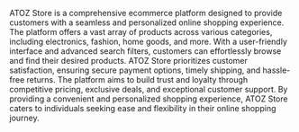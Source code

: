 
ATOZ Store is a comprehensive ecommerce platform designed to provide customers with a seamless and personalized online shopping experience. The platform offers a vast array of products across various categories, including electronics, fashion, home goods, and more. With a user-friendly interface and advanced search filters, customers can effortlessly browse and find their desired products. ATOZ Store prioritizes customer satisfaction, ensuring secure payment options, timely shipping, and hassle-free returns. The platform aims to build trust and loyalty through competitive pricing, exclusive deals, and exceptional customer support. By providing a convenient and personalized shopping experience, ATOZ Store caters to individuals seeking ease and flexibility in their online shopping journey.
